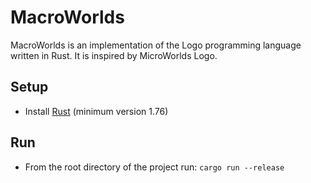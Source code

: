 # MacroWorlds

MacroWorlds is an implementation of the Logo programming language written in Rust. It is inspired by MicroWorlds Logo.

## Setup

- Install [Rust](https://www.rust-lang.org/tools/install) (minimum version 1.76)


## Run

- From the root directory of the project run: `cargo run --release`
